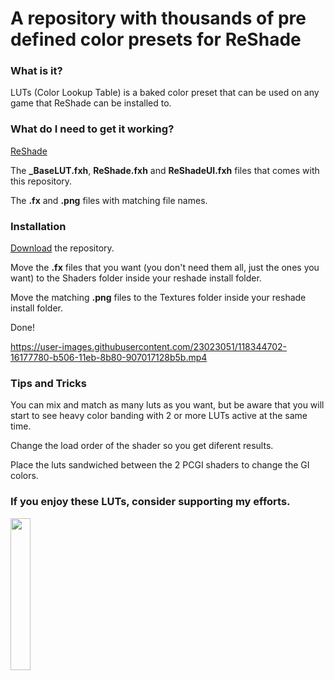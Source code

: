# A repository with thousands of pre defined color presets for ReShade 
### **What is it?** <br />

LUTs (Color Lookup Table) is a baked color preset that can be used on any game that ReShade can be installed to. <br />

### **What do I need to get it working?** <br />

 [ReShade](https://reshade.me)

The <strong>_BaseLUT.fxh</strong>, <strong>ReShade.fxh</strong> and <strong>ReShadeUI.fxh</strong> files that comes with this repository.

The <strong>.fx</strong> and <strong>.png</strong> files with matching file names.

### **Installation**

[Download](https://github.com/TheGordinho/MLUT/archive/refs/heads/master.zip) the repository.

Move the <strong>.fx</strong> files that you want (you don't need them all, just the ones you want) to the Shaders folder inside your reshade install folder.

Move the matching <strong>.png</strong> files to the Textures folder inside your reshade install folder.

Done! <br />

https://user-images.githubusercontent.com/23023051/118344702-16177780-b506-11eb-8b80-907017128b5b.mp4


### **Tips and Tricks**

You can mix and match as many luts as you want, but be aware that you will start to see heavy color banding with 2 or more LUTs active at the same time.

Change the load order of the shader so you get diferent results.

Place the luts sandwiched between the 2 PCGI shaders to change the GI colors.

### **If you enjoy these LUTs, consider supporting my efforts.**
[<img src="https://cdn.discordapp.com/attachments/817234274277261315/842943204310515722/525-5258123_support-the-blog-png-logo-ko-fi-transparent.png" width="25%" height="25%">](https://ko-fi.com/thegordinho)



